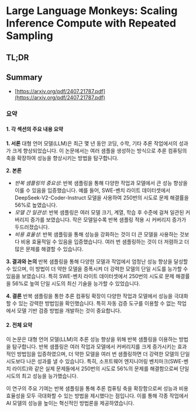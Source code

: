# Large Language Monkeys: Scaling Inference Compute with Repeated Sampling
## TL;DR
## Summary
- [https://arxiv.org/pdf/2407.21787.pdf](https://arxiv.org/pdf/2407.21787.pdf)

### 요약

#### 1. 각 섹션의 주요 내용 요약

**1. 서론**
대형 언어 모델(LLM)은 최근 몇 년 동안 코딩, 수학, 기타 추론 작업에서의 성과가 크게 향상되었습니다. 이 논문에서는 여러 샘플을 생성하는 방식으로 추론 컴퓨팅의 축을 확장하여 성능을 향상시키는 방법을 탐구합니다.

**2. 본론**
- *반복 샘플링의 중요성*: 반복 샘플링을 통해 다양한 작업과 모델에서 큰 성능 향상을 이룰 수 있음을 입증했습니다. 예를 들어, SWE-벤치 라이트 데이터셋에서 DeepSeek-V2-Coder-Instruct 모델을 사용하여 250번의 시도로 문제 해결률을 56%로 높였습니다.
- *모델 간 일관성*: 반복 샘플링은 여러 모델 크기, 계열, 학습 후 수준에 걸쳐 일관된 커버리지 증가를 보였습니다. 작은 모델일수록 반복 샘플링 적용 시 커버리지 증가가 두드러졌습니다.
- *비용 효율성*: 반복 샘플링을 통해 성능을 강화하는 것이 더 큰 모델을 사용하는 것보다 비용 효율적일 수 있음을 입증했습니다. 여러 번 샘플링하는 것이 더 저렴하고 더 많은 문제를 해결할 수 있습니다.

**3. 결과와 논의**
반복 샘플링을 통해 다양한 모델과 작업에서 엄청난 성능 향상을 달성할 수 있으며, 이 방법이 더 약한 모델을 증폭시켜 더 강력한 모델의 단일 시도를 능가할 수 있음을 보였습니다. 특히 SWE-벤치 라이트 데이터셋에서 250번의 시도로 문제 해결률을 56%로 높여 단일 시도의 최신 기술을 능가할 수 있었습니다.

**4. 결론**
반복 샘플링을 통한 추론 컴퓨팅 확장이 다양한 작업과 모델에서 성능을 극대화할 수 있는 강력한 방법임을 확인했습니다. 특히 자동 검증 도구를 이용할 수 없는 작업에서 모델 기반 검증 방법을 개발하는 것이 중요합니다.

#### 2. 전체 요약

이 논문은 대형 언어 모델(LLM)의 추론 성능 향상을 위해 반복 샘플링을 이용하는 방법을 탐구합니다. 반복 샘플링은 여러 작업과 모델에서 커버리지를 크게 증가시키는 효과적인 방법임을 입증하였으며, 더 약한 모델을 여러 번 샘플링하면 더 강력한 모델의 단일 시도보다 나은 성과를 낼 수 있습니다. 특히, 소프트웨어 엔지니어링 벤치마크(SWE-벤치 라이트)와 같은 실제 문제들에서 250번의 시도로 56%의 문제를 해결함으로써 단일 시도의 최고 성능을 능가했습니다.

이 연구의 주요 기여는 반복 샘플링을 통해 추론 컴퓨팅 축을 확장함으로써 성능과 비용 효율성을 모두 극대화할 수 있는 방법을 제시했다는 점입니다. 이를 통해 각종 작업에서 AI 모델의 성능을 높이는 혁신적인 방법론을 제공하였습니다.